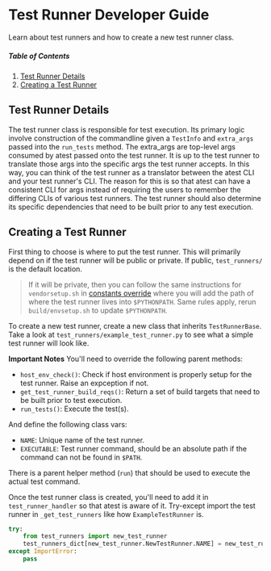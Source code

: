 # Test Runner Developer Guide

Learn about test runners and how to create a new test runner class.

##### Table of Contents
1. [Test Runner Details](#test-runner-details)
2. [Creating a Test Runner](#creating-a-test-runner)

## <a name="test-runner-details">Test Runner Details</a>

The test runner class is responsible for test execution. Its primary logic
involve construction of the commandline given a ```TestInfo``` and
```extra_args``` passed into the ```run_tests``` method. The extra_args are
top-level args consumed by atest passed onto the test runner. It is up to the
test runner to translate those args into the specific args the test runner
accepts. In this way, you can think of the test runner as a translator between
the atest CLI and your test runner's CLI. The reason for this is so that atest
can have a consistent CLI for args instead of requiring the users to remember
the differing CLIs of various test runners.  The test runner should also
determine its specific dependencies that need to be built prior to any test
execution.

## <a name="creating-a-test-runner">Creating a Test Runner</a>

First thing to choose is where to put the test runner. This will primarily
depend on if the test runner will be public or private. If public,
```test_runners/``` is the default location.

> If it will be private, then you can
> follow the same instructions for ```vendorsetup.sh``` in
> [constants override](atest_structure.md#constants-override) where you will
> add the path of where the test runner lives into ```$PYTHONPATH```. Same
> rules apply, rerun ```build/envsetup.sh``` to update ```$PYTHONPATH```.

To create a new test runner, create a new class that inherits
```TestRunnerBase```. Take a look at ```test_runners/example_test_runner.py```
to see what a simple test runner will look like.

**Important Notes**
You'll need to override the following parent methods:
* ```host_env_check()```: Check if host environment is properly setup for the
  test runner. Raise an expception if not.
* ```get_test_runner_build_reqs()```: Return a set of build targets that need
  to be built prior to test execution.
* ```run_tests()```: Execute the test(s).

And define the following class vars:
* ```NAME```: Unique name of the test runner.
* ```EXECUTABLE```: Test runner command, should be an absolute path if the
  command can not be found in ```$PATH```.

There is a parent helper method (```run```) that should be used to execute the
actual test command.

Once the test runner class is created, you'll need to add it in
```test_runner_handler``` so that atest is aware of it. Try-except import the
test runner in ```_get_test_runners``` like how ```ExampleTestRunner``` is.
```python
try:
    from test_runners import new_test_runner
    test_runners_dict[new_test_runner.NewTestRunner.NAME] = new_test_runner.NewTestRunner
except ImportError:
    pass
```
